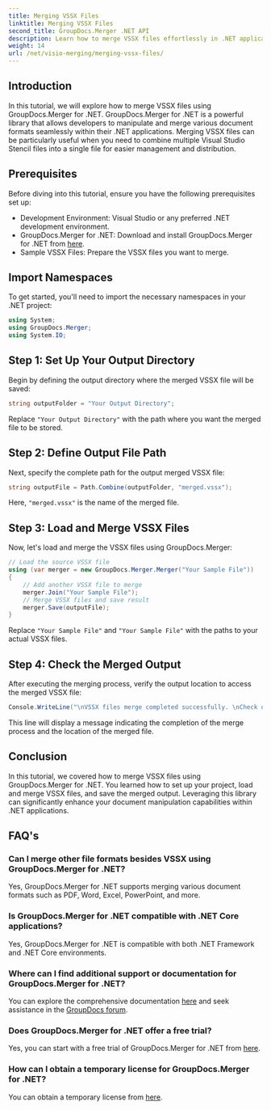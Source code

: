 ```yaml
---
title: Merging VSSX Files
linktitle: Merging VSSX Files
second_title: GroupDocs.Merger .NET API
description: Learn how to merge VSSX files effortlessly in .NET applications using GroupDocs.Merger, enhancing document management efficiency.
weight: 14
url: /net/visio-merging/merging-vssx-files/
---
```

## Introduction
In this tutorial, we will explore how to merge VSSX files using GroupDocs.Merger for .NET. GroupDocs.Merger for .NET is a powerful library that allows developers to manipulate and merge various document formats seamlessly within their .NET applications. Merging VSSX files can be particularly useful when you need to combine multiple Visual Studio Stencil files into a single file for easier management and distribution.
## Prerequisites
Before diving into this tutorial, ensure you have the following prerequisites set up:
- Development Environment: Visual Studio or any preferred .NET development environment.
- GroupDocs.Merger for .NET: Download and install GroupDocs.Merger for .NET from [here](https://releases.groupdocs.com/merger/net/).
- Sample VSSX Files: Prepare the VSSX files you want to merge.

## Import Namespaces
To get started, you'll need to import the necessary namespaces in your .NET project:
```csharp
using System; 
using GroupDocs.Merger;
using System.IO;
```
## Step 1: Set Up Your Output Directory
Begin by defining the output directory where the merged VSSX file will be saved:
```csharp
string outputFolder = "Your Output Directory";
```
Replace `"Your Output Directory"` with the path where you want the merged file to be stored.
## Step 2: Define Output File Path
Next, specify the complete path for the output merged VSSX file:
```csharp
string outputFile = Path.Combine(outputFolder, "merged.vssx");
```
Here, `"merged.vssx"` is the name of the merged file.
## Step 3: Load and Merge VSSX Files
Now, let's load and merge the VSSX files using GroupDocs.Merger:
```csharp
// Load the source VSSX file
using (var merger = new GroupDocs.Merger.Merger("Your Sample File"))
{
    // Add another VSSX file to merge
    merger.Join("Your Sample File");
    // Merge VSSX files and save result
    merger.Save(outputFile);
}
```
Replace `"Your Sample File"` and `"Your Sample File"` with the paths to your actual VSSX files.
## Step 4: Check the Merged Output
After executing the merging process, verify the output location to access the merged VSSX file:
```csharp
Console.WriteLine("\nVSSX files merge completed successfully. \nCheck output in {0}", outputFolder);
```
This line will display a message indicating the completion of the merge process and the location of the merged file.

## Conclusion
In this tutorial, we covered how to merge VSSX files using GroupDocs.Merger for .NET. You learned how to set up your project, load and merge VSSX files, and save the merged output. Leveraging this library can significantly enhance your document manipulation capabilities within .NET applications.

## FAQ's
### Can I merge other file formats besides VSSX using GroupDocs.Merger for .NET?
Yes, GroupDocs.Merger for .NET supports merging various document formats such as PDF, Word, Excel, PowerPoint, and more.
### Is GroupDocs.Merger for .NET compatible with .NET Core applications?
Yes, GroupDocs.Merger for .NET is compatible with both .NET Framework and .NET Core environments.
### Where can I find additional support or documentation for GroupDocs.Merger for .NET?
You can explore the comprehensive documentation [here](https://tutorials.groupdocs.com/merger/net/) and seek assistance in the [GroupDocs forum](https://forum.groupdocs.com/c/merger/32).
### Does GroupDocs.Merger for .NET offer a free trial?
Yes, you can start with a free trial of GroupDocs.Merger for .NET from [here](https://releases.groupdocs.com/).
### How can I obtain a temporary license for GroupDocs.Merger for .NET?
You can obtain a temporary license from [here](https://purchase.groupdocs.com/temporary-license/).

